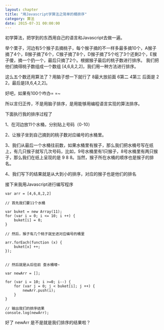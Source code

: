 ```yaml
---
layout: chapter
title: "用Javascript学算法之简单的桶排序"
category: 算法
date: 2015-07-31 00:00:00
---
```


初学算法，把学到的东西用自己的语言和Javascript去做一遍。

举个栗子，河边有5个猴子去摘桃子，每个猴子摘的不一样多最多摘10个，A猴子摘了4个，B猴子摘了6个，C猴子摘了8个，D猴子摘了5个吃了3个还剩2个，E猴子傻，摘一个扔一个，最后只摘了2个。根据猴子最后的桃子数进行排序。 我们把他们摘得桃子数组成一个数组 [4,6,8,2,2]，我们用一种方法进行排序。

这么五个数还用算法了？用脑子想一下就行了 8最大放前面 6第二 4第三 后面是 2 2，最后是[8,6,4,2,2]。

好吧，如果有100个咋办= =~

所以言归正传，不是用脑子排序，是用能够用编程语言实现的算法排序。

下面执行我的排序过程了

1、在河边放11个水桶，分别贴上号码（0-10）

2、让猴子坐到自己摘到的桃子数对应编号的水桶里。

3、我们从最后一个水桶往前数，如果水桶里有猴子，那么我们把水桶号写在纸上，有几只猴子就写几次号码，比如，9号水桶里有1只猴子，8号水桶里有两只猴子，那么我们在纸上呈现的是 9 8 8。当然，猴子所在水桶的顺序也是猴子的排名。

4、我们写下的结果就是从大到小的排序，对应的猴子也是他们的排名

接下来我用Javascript进行编写程序

```
var arr = [4,6,8,2,2]

// 首先我们要11个水桶

var buket = new Array(11);
for (var i = 0; i <= 10; i ++) {
    buket[i] = 0;
}

// 然后，猴子有几个桃子就坐进对应编号的桶里

arr.forEach(function (x) {
    buket[x] ++;
});


// 然后就是从后往前 查水桶喽~

var newArr = [];

for (var i = 10; i >=0; i--) {
    for (var j = 0; j < buket[i]; j ++) {
        newArr.push(i);
    }
}

// 输出我们的排序结果
console.log(newArr);

```
好了 newArr 是不是就是我们排序的结果啦？